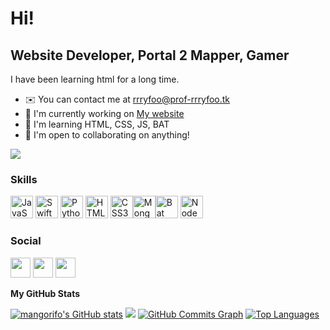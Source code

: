 # Hi!
## Website Developer, Portal 2 Mapper, Gamer  
I have been learning html for a long time.  
* ✉️  You can contact me at [rrryfoo@prof-rrryfoo.tk](mailto:rrryfoo@prof-rrryfoo.tk) 
* 🚀  I'm currently working on [My website](http://prof-rrryfoo.tk) 
* 🧠  I'm learning HTML, CSS, JS, BAT
* 🤝  I'm open to collaborating on anything!

<a href="https://www.github.com/mangorifo" target="_blank" rel="noreferrer"><img src="https://img.shields.io/github/followers/mangorifo?logo=github&style=for-the-badge&color=ef4444&labelColor=171717" /></a>
### Skills  

<p align="left"> <a href="https://developer.mozilla.org/en-US/docs/Web/JavaScript" target="_blank" rel="noreferrer"><img src="https://raw.githubusercontent.com/danielcranney/readme-generator/main/public/icons/skills/javascript-colored.svg" width="36" height="36" alt="JavaScript" /></a> <a href="https://developer.apple.com/swift/" target="_blank" rel="noreferrer"><img src="https://raw.githubusercontent.com/danielcranney/readme-generator/main/public/icons/skills/swift-colored.svg" width="36" height="36" alt="Swift" /></a> <a href="https://www.python.org/" target="_blank" rel="noreferrer"><img src="https://raw.githubusercontent.com/danielcranney/readme-generator/main/public/icons/skills/python-colored.svg" width="36" height="36" alt="Python" /></a> <a href="https://developer.mozilla.org/en-US/docs/Glossary/HTML5" target="_blank" rel="noreferrer"><img src="https://raw.githubusercontent.com/danielcranney/readme-generator/main/public/icons/skills/html5-colored.svg" width="36" height="36" alt="HTML5" /></a> <a href="https://www.w3.org/TR/CSS/#css" target="_blank" rel="noreferrer"><img src="https://raw.githubusercontent.com/danielcranney/readme-generator/main/public/icons/skills/css3-colored.svg" width="36" height="36" alt="CSS3" /></a><a href="https://www.mongodb.com/" target="_blank" rel="noreferrer"><img src="https://raw.githubusercontent.com/danielcranney/readme-generator/main/public/icons/skills/mongodb-colored.svg" width="36" height="36" alt="MongoDB" /></a><a href="https://en.wikipedia.org/wiki/Batch_file" target="_blank" rel="noreferrer"><img src="https://icons.iconarchive.com/icons/gakuseisean/radium/256/bat-file-icon.png" width="36" height="36" alt="Bat" /></a>
<a href="https://nodejs.org/en/" target="_blank" rel="noreferrer"><img src="https://raw.githubusercontent.com/danielcranney/readme-generator/main/public/icons/skills/nodejs-colored.svg" width="36" height="36" alt="NodeJS" /></a> </p>

### Social 
 
 <p align="left"> <a href="https://discord.com/users/rrryfoo#8618" target="_blank" rel="noreferrer"><img src="https://raw.githubusercontent.com/danielcranney/readme-generator/main/public/icons/socials/discord.svg" width="32" height="32" /></a> <a href="https://www.github.com/mangorifo" target="_blank" rel="noreferrer"><img src="https://raw.githubusercontent.com/danielcranney/readme-generator/main/public/icons/socials/github.svg" width="32" height="32" /></a> <a href="https://www.twitter.com/rrryfoo" target="_blank" rel="noreferrer"><img src="https://raw.githubusercontent.com/danielcranney/readme-generator/main/public/icons/socials/twitter.svg" width="32" height="32" /></a></p>

<b>My GitHub Stats</b>

<a href="http://www.github.com/mangorifo"><img src="https://github-readme-stats.vercel.app/api?username=mangorifo&show_icons=true&hide=&count_private=true&title_color=64748b&text_color=64748b&icon_color=ef4444&bg_color=171717&hide_border=true&show_icons=true" alt="mangorifo's GitHub stats" /></a>
<a href="http://www.github.com/mangorifo"><img src="https://github-readme-streak-stats.herokuapp.com/?user=mangorifo&stroke=64748b&background=171717&ring=64748b&fire=64748b&currStreakNum=64748b&currStreakLabel=64748b&sideNums=64748b&sideLabels=64748b&dates=64748b&hide_border=true" /></a>
<a href="http://www.github.com/mangorifo"><img src="https://activity-graph.herokuapp.com/graph?username=mangorifo&bg_color=171717&color=64748b&line=ef4444&point=64748b&area_color=171717&area=true&hide_border=true&custom_title=GitHub%20Commits%20Graph" alt="GitHub Commits Graph" /></a>
<a href="https://github.com/mangorifo" align="left"><img src="https://github-readme-stats.vercel.app/api/top-langs/?username=mangorifo&langs_count=10&title_color=64748b&text_color=64748b&icon_color=ef4444&bg_color=171717&hide_border=true&locale=en&custom_title=Top%20%Languages" alt="Top Languages" /></a>
